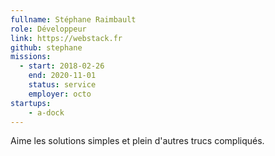 ```yaml
---
fullname: Stéphane Raimbault
role: Développeur
link: https://webstack.fr
github: stephane
missions:
  - start: 2018-02-26
    end: 2020-11-01
    status: service
    employer: octo
startups:
    - a-dock
---
```


Aime les solutions simples et plein d'autres trucs compliqués.
